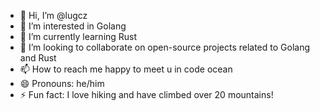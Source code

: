 - 👋 Hi, I’m @lugcz
- 👀 I’m interested in Golang
- 🌱 I’m currently learning Rust
- 💞️ I’m looking to collaborate on open-source projects related to Golang and Rust
- 📫 How to reach me happy to meet u in code ocean
- 😄 Pronouns: he/him
- ⚡ Fun fact: I love hiking and have climbed over 20 mountains!

<!---
lugcz/lugcz is a ✨ special ✨ repository because its `README.md` (this file) appears on your GitHub profile.
You can click the Preview link to take a look at your changes.
--->
